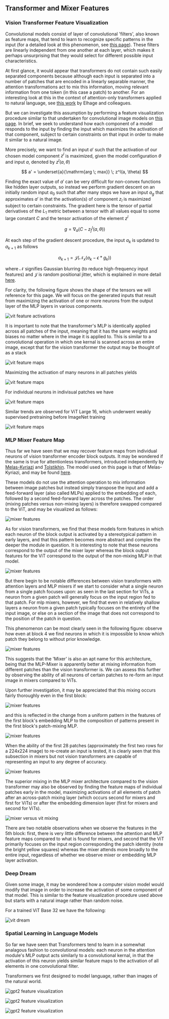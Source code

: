 ## Transformer and Mixer Features

### Vision Transformer Feature Visualization

Convolutional models consist of layer of convolutional 'filters', also known as feature maps, that tend to learn to recognize specific patterns in the input (for a detailed look at this phenomenon, see [this page](https://blbadger.github.io/feature-visualization.html)).  These filters are linearly independent from one another at each layer, which makes it perhaps unsurprising that they would select for different possible input characteristics.

At first glance, it would appear that transformers do not contain such easily separated components because although each input is separated into a number of patches that are encoded in a linearly separable manner, the attention transformations act to mix this information, moving relevant information from one token (in this case a patch) to another.  For an interesting look at this in the context of attention-only transformers applied to natural language, see [this work](https://transformer-circuits.pub/2021/framework/index.html) by Elhage and colleagues.  

But we can investigate this assumption by performing a feature visualization procedure similar to that undertaken for convolutional image models on [this page](https://blbadger.github.io/feature-visualization.html).  In brief, we seek to understand how each component of a model responds to the input by finding the input which maximizes the activation of that component, subject to certain constraints on that input in order to make it similar to a natural image.

More precisely, we want to find an input $a'$ such that the activation of our chosen model component $z^l$ is maximized, given the model configuration $\theta$ and input $a$, denoted by $z^l(a, \theta)$ 

$$
a' = \underset{a}{\mathrm{arg \; max}} \; z^l(a, \theta)
$$

Finding the exact value of $a'$ can be very difficult for non-convex functions like hidden layer outputs, so instead we perform gradient descent on an initially random input $a_0$ such that after many steps we have an input $a_g$ that approximates $a'$ in that the activation(s) of component $z_l$ is maximized subject to certain constraints. The gradient here is the tensor of partial derivatives of the $L_1$ metric between a tensor with all values equal to some large constant $C$ and the tensor activation of the element $z^l$

$$
g = \nabla_a (C - z^l_f(a, \theta))
$$

At each step of the gradient descent procedure, the input $a_k$ is updated to $a_{k+1}$ as follows

$$
a_{k+1} = \mathscr J \left( \mathcal N_x(a_k - \epsilon * g_k) \right)
$$

where $\mathcal N$ signifies Gaussian blurring  (to reduce high-frequency input features) and $\mathscr J$ is random positional jitter, which is explained in more detail [here](https://blbadger.github.io/input-generation.html#jitter-using-cropped-octaves).  

For clarity, the following figure shows the shape of the tensors we will reference for this page.  We will focus on the generated inputs that result from maximizing the activation of one or more neurons from the output layer of the MLP layers in various components.  

![vit feature activations]({{https://blbadger.github.io}}/deep-learning/transformer_activation_explained.png)

It is important to note that the transformer's MLP is identically applied across all patches of the input, meaning that it has the same weights and biases no matter where in the image it is applied to.  This is similar to a convolutional operation in which one kernal is scanned across an entire image, except that for the vision transformer the output may be thought of as a stack

![vit feature maps]({{https://blbadger.github.io}}/deep-learning/vit_b_32_feature_map.png)

Maximizing the activation of many neurons  in all patches yields

![vit feature maps]({{https://blbadger.github.io}}/deep-learning/vit_b_32_features_combined.png)

For individual neurons in indivisual patches we have

![vit feature maps]({{https://blbadger.github.io}}/deep-learning/vit_b_32_single_feature.png)

Similar trends are observed for ViT Large 16, which underwent weakly supervised pretraining before ImageNet training

![vit feature maps]({{https://blbadger.github.io}}/deep-learning/vitl16_4_1_16_feature_maps.png)

### MLP Mixer Feature Map

Thus far we have seen that we may recover feature maps from individual neurons of vision transformer encoder block outputs. It may be wondered if the same is true for attentionless transformers, introduced independently by [Melas-Kyriazi](https://arxiv.org/abs/2105.02723) and [Tolstikhin](https://arxiv.org/abs/2105.01601).  The model used on this page is that of Melas-Kyriazi, and may be found [here](https://github.com/lukemelas/do-you-even-need-attention).  

These models do not use the attention operation to mix information between image patches but instead simply transpose the input and add a feed-forward layer (also called MLPs) applied to the embedding of each, followed by a second feed-forward layer across the patches. The order (mixing patches versus non-mixing layers) is therefore swapped compared to the ViT, and may be visualized as follows:

![mixer features]({{https://blbadger.github.io}}/deep-learning/ffonly_activation_explained.png)

As for vision transformers, we find that these models form features in which each neuron of the block output is activated by a stereotypical pattern in early layers, and that this pattern becomes more abstract and complex the deeper the module in question.  It is interesting to note that these neurons correspond to the output of the mixer layer whereas the block output features for the ViT correspond to the output of the non-mixing MLP in that model.

![mixer features]({{https://blbadger.github.io}}/deep-learning/mixer_feature_map.png)

But there begin to be notable differences between vision transformers with attention layers and MLP mixers if we start to consider what a single neuron from a single patch focuses upon: as seen in the last section for ViTs, a neuron from a given patch will generally focus on the input region fed to that patch.  For mlp mixers, however, we find that even in relatively shallow layers a neuron from a given patch typically focuses on the entirety of the input image, or else on a section of the image that does not correspond to the position of the patch in question.

This phenomenon can be most clearly seen in the following figure: observe how even at block 4 we find neurons in which it is impossible to know which patch they belong to without prior knowledge.

![mixer features]({{https://blbadger.github.io}}/deep-learning/mixer_individual_features.png)

This suggests that the 'Mixer' is also an apt name for this architecture, being that the MLP-Mixer is apparently better at mixing information from different patches than the vision transformer is.  We can assess this further by observing the ability of all neurons of certain patches to re-form an input image in mixers compared to ViTs. 

Upon further investigation, it may be appreciated that this mixing occurs fairly thoroughly even in the first block: 

![mixer features]({{https://blbadger.github.io}}/deep-learning/embedding_vs_patch_mixer.png)

and this is reflected in the change from a uniform pattern in the features of the first block's embedding MLP to the composition of patterns present in the first block's patch-mixing MLP.

![mixer features]({{https://blbadger.github.io}}/deep-learning/mixer_sublayer.png)

When the ability of the first 28 patches (approximately the first two rows for a 224x224 image) to re-create an input is tested, it is clearly seen that this subsection in mixers but not vision transformers are capable of representing an input to any degree of accuracy.

![mixer features]({{https://blbadger.github.io}}/deep-learning/mixer_vs_vit.png)

The superior mixing in the MLP mixer architecture compared to the vision transformer may also be observed by finding the feature maps of individual patches early in the model, maximizing activations of all elements of patch after an across-patch mixing layer (which occurs second for mixers and first for ViTs) or after the embedding dimension layer (first for mixers and second for ViTs).

![mixer versus vit mixing]({{https://blbadger.github.io}}/deep-learning/vit_vs_mixer_dissected.png)

There are two notable observations when we observe the features in the 5th block: first, there is very little difference between the attention and MLP feature maps compared to what is found for mixers, and second that the ViT primarily focuses on the input region corresponding the patch identity (note the bright yellow squares) whereas the mixer attends more broadly to the entire input, regardless of whether we observe mixer or embedding MLP layer activation.

### Deep Dream

Given some image, it may be wondered how a computer vision model would modify that image in order to increase the activation of some component of that model.  This is similar to the feature visualization procedure used above but starts with a natural image rather than random noise.

For a trained ViT Base 32 we have the following:

![vit dream]({{https://blbadger.github.io}}/deep-learning/vit_b_32_dream.png)

### Spatial Learning in Language Models

So far we have seen that Transformers tend to learn in a somewhat analagous fashion to convolutional models: each neuron in the attention module's MLP output acts similarly to a convolutional kernal, in that the activation of this neuron yields similar feature maps to the activation of all elements in one convolutional filter.

Transformers we first designed to model language, rather than images of the natural world.

![gpt2 feature visualization]({{https://blbadger.github.io}}/deep-learning/gpt2_features_viz.png)

![gpt2 feature visualization]({{https://blbadger.github.io}}/deep-learning/gpt2_features_viz_2.png)

![gpt2 feature visualization]({{https://blbadger.github.io}}/deep-learning/gpt2_features_viz_3.png)
